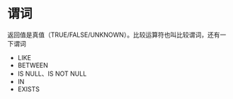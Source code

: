 # 谓词
返回值是真值（TRUE/FALSE/UNKNOWN）。比较运算符也叫比较谓词，还有一下谓词

- LIKE
- BETWEEN
- IS NULL、IS NOT NULL
- IN 
- EXISTS
                      